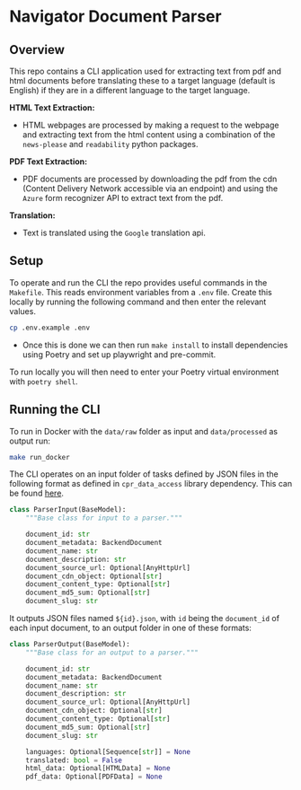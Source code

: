 # Navigator Document Parser

## Overview

This repo contains a CLI application used for extracting text from pdf and html documents before translating these to a target language (default is English) if they are in a different language to the target language. 

**HTML Text Extraction:** 
- HTML webpages are processed by making a request to the webpage and extracting text from the html content using a combination of the `news-please` and `readability` python packages. 

**PDF Text Extraction:**
- PDF documents are processed by downloading the pdf from the cdn (Content Delivery Network accessible via an endpoint) and using the `Azure` form recognizer API to extract text from the pdf.

**Translation:**
- Text is translated using the `Google` translation api.

## Setup

To operate and run the CLI the repo provides useful commands in the `Makefile`. This reads environment variables from a `.env` file. Create this locally by running the following command and then enter the relevant values.

``` bash
cp .env.example .env
```

- Once this is done we can then run `make install` to install dependencies using Poetry and set up playwright and pre-commit.

To run locally you will then need to enter your Poetry virtual environment with `poetry shell`.

## Running the CLI

To run in Docker with the `data/raw` folder as input and `data/processed` as output run:

``` bash
make run_docker
```

The CLI operates on an input folder of tasks defined by JSON files in the following format as defined in `cpr_data_access` library dependency. This can be found [here](https://github.com/climatepolicyradar/data-access).

``` python
class ParserInput(BaseModel):
    """Base class for input to a parser."""

    document_id: str
    document_metadata: BackendDocument
    document_name: str
    document_description: str
    document_source_url: Optional[AnyHttpUrl]
    document_cdn_object: Optional[str]
    document_content_type: Optional[str]
    document_md5_sum: Optional[str]
    document_slug: str
```

It outputs JSON files named `${id}.json`, with `id` being the `document_id` of each input document, to an output folder in one of these formats:

``` python
class ParserOutput(BaseModel):
    """Base class for an output to a parser."""

    document_id: str
    document_metadata: BackendDocument
    document_name: str
    document_description: str
    document_source_url: Optional[AnyHttpUrl]
    document_cdn_object: Optional[str]
    document_content_type: Optional[str]
    document_md5_sum: Optional[str]
    document_slug: str

    languages: Optional[Sequence[str]] = None
    translated: bool = False
    html_data: Optional[HTMLData] = None
    pdf_data: Optional[PDFData] = None
```
